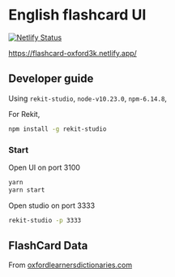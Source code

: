 # English flashcard UI

[![Netlify Status](https://api.netlify.com/api/v1/badges/245922f5-d130-40cc-8725-77939ab3592d/deploy-status)](https://app.netlify.com/sites/flashcard-oxford3k/deploys)

https://flashcard-oxford3k.netlify.app/

## Developer guide

Using `rekit-studio`, `node-v10.23.0`, `npm-6.14.8`,

For Rekit, 
```bash
npm install -g rekit-studio
```

### Start
Open UI on port 3100

```bash
yarn
yarn start
```

Open studio on port 3333
```bash
rekit-studio -p 3333
```

## FlashCard Data
From [oxfordlearnersdictionaries.com](https://www.oxfordlearnersdictionaries.com/wordlists/oxford3000-5000)
